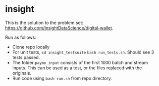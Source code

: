 # insight

This is the solution to the problem set: https://github.com/InsightDataScience/digital-wallet.

Run as follows:
- Clone repo locally
- For unit tests, `cd insight_testsuite` `bash run_tests.sh`. Should see 3 tests passed.
- The folder `paymo_input` consists of the first 1000 batch and stream inputs. This can be used as a test, or the files replaced with the originals.
- Run code using `bash run.sh` from repo directory.
